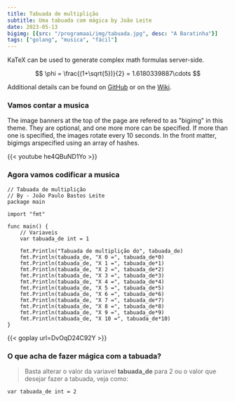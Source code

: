 ```yaml
---
title: Tabuada de multiplição
subtitle: Uma tabuada com mágica by João Leite
date: 2023-05-13
bigimg: [{src: "/programaai/img/tabuada.jpg", desc: "A Baratinha"}]
tags: ["golang", "musica", "fácil"]
---
```


KaTeX can be used to generate complex math formulas server-side. 

$$
\phi = \frac{(1+\sqrt{5})}{2} = 1.6180339887\cdots
$$

Additional details can be found on [GitHub](https://github.com/Khan/KaTeX) or on the [Wiki](http://tiddlywiki.com/plugins/tiddlywiki/katex/).
<!--more-->

### Vamos contar a musica 

The image banners at the top of the page are refered to as "bigimg" in this theme. They are optional, and one more more can be specified. If more than one is specified, the images rotate every 10 seconds. In the front matter, bigimgs arspecified using an array of hashes.

{{< youtube he4QBuND1Yo >}}

### Agora vamos codificar a musica 

```golang
// Tabuada de multiplição
// By - João Paulo Bastos Leite
package main

import "fmt"

func main() {
    // Variaveis
    var tabuada_de int = 1

    fmt.Println("Tabuada de multiplição do", tabuada_de)
    fmt.Println(tabuada_de, "X 0 =", tabuada_de*0)
    fmt.Println(tabuada_de, "X 1 =", tabuada_de*1)
    fmt.Println(tabuada_de, "X 2 =", tabuada_de*2)
    fmt.Println(tabuada_de, "X 3 =", tabuada_de*3)
    fmt.Println(tabuada_de, "X 4 =", tabuada_de*4)
    fmt.Println(tabuada_de, "X 5 =", tabuada_de*5)
    fmt.Println(tabuada_de, "X 6 =", tabuada_de*6)
    fmt.Println(tabuada_de, "X 7 =", tabuada_de*7)
    fmt.Println(tabuada_de, "X 8 =", tabuada_de*8)
    fmt.Println(tabuada_de, "X 9 =", tabuada_de*9)
    fmt.Println(tabuada_de, "X 10 =", tabuada_de*10)
}
```
{{< goplay url=DvOqD24C92Y >}}


### O que acha de fazer mágica com a tabuada? 
> Basta alterar o valor da variavel **tabuada_de** para 2 ou o valor que desejar fazer a tabuada, veja como:
```golang
var tabuada_de int = 2
```